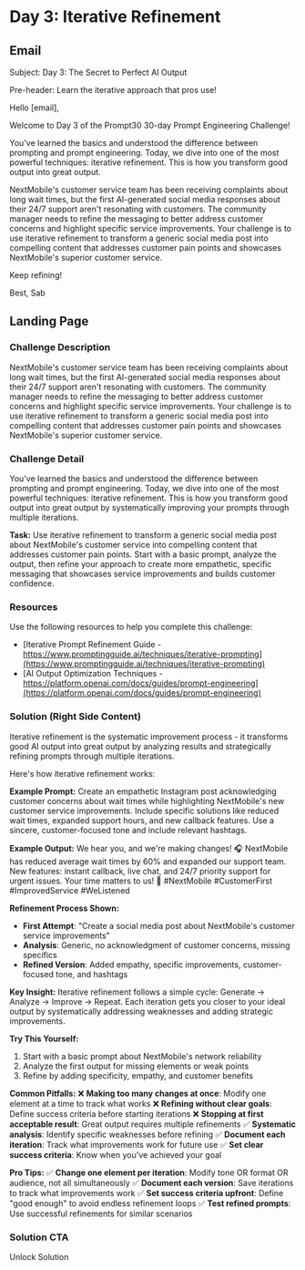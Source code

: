 # Day 3: Iterative Refinement

## Email
Subject: Day 3: The Secret to Perfect AI Output

Pre-header: Learn the iterative approach that pros use!

Hello [email],

Welcome to Day 3 of the Prompt30 30-day Prompt Engineering Challenge!

You've learned the basics and understood the difference between prompting and prompt engineering. Today, we dive into one of the most powerful techniques: iterative refinement. This is how you transform good output into great output.

NextMobile's customer service team has been receiving complaints about long wait times, but the first AI-generated social media responses about their 24/7 support aren't resonating with customers. The community manager needs to refine the messaging to better address customer concerns and highlight specific service improvements. Your challenge is to use iterative refinement to transform a generic social media post into compelling content that addresses customer pain points and showcases NextMobile's superior customer service.

Keep refining!

Best, Sab

## Landing Page

### Challenge Description
NextMobile's customer service team has been receiving complaints about long wait times, but the first AI-generated social media responses about their 24/7 support aren't resonating with customers. The community manager needs to refine the messaging to better address customer concerns and highlight specific service improvements. Your challenge is to use iterative refinement to transform a generic social media post into compelling content that addresses customer pain points and showcases NextMobile's superior customer service.

### Challenge Detail
You've learned the basics and understood the difference between prompting and prompt engineering. Today, we dive into one of the most powerful techniques: iterative refinement. This is how you transform good output into great output by systematically improving your prompts through multiple iterations.

**Task:**
Use iterative refinement to transform a generic social media post about NextMobile's customer service into compelling content that addresses customer pain points. Start with a basic prompt, analyze the output, then refine your approach to create more empathetic, specific messaging that showcases service improvements and builds customer confidence.

### Resources
Use the following resources to help you complete this challenge:
- [Iterative Prompt Refinement Guide - https://www.promptingguide.ai/techniques/iterative-prompting](https://www.promptingguide.ai/techniques/iterative-prompting)
- [AI Output Optimization Techniques - https://platform.openai.com/docs/guides/prompt-engineering](https://platform.openai.com/docs/guides/prompt-engineering)

### Solution (Right Side Content)
Iterative refinement is the systematic improvement process - it transforms good AI output into great output by analyzing results and strategically refining prompts through multiple iterations.

Here's how iterative refinement works:

**Example Prompt:**
Create an empathetic Instagram post acknowledging customer concerns about wait times while highlighting NextMobile's new customer service improvements. Include specific solutions like reduced wait times, expanded support hours, and new callback features. Use a sincere, customer-focused tone and include relevant hashtags.

**Example Output:**
We hear you, and we're making changes! 🎧 NextMobile has reduced average wait times by 60% and expanded our support team. New features: instant callback, live chat, and 24/7 priority support for urgent issues. Your time matters to us! 💙 #NextMobile #CustomerFirst #ImprovedService #WeListened

**Refinement Process Shown:**
- **First Attempt**: "Create a social media post about NextMobile's customer service improvements"
- **Analysis**: Generic, no acknowledgment of customer concerns, missing specifics
- **Refined Version**: Added empathy, specific improvements, customer-focused tone, and hashtags

**Key Insight:**
Iterative refinement follows a simple cycle: Generate → Analyze → Improve → Repeat. Each iteration gets you closer to your ideal output by systematically addressing weaknesses and adding strategic improvements.

**Try This Yourself:**
1. Start with a basic prompt about NextMobile's network reliability
2. Analyze the first output for missing elements or weak points
3. Refine by adding specificity, empathy, and customer benefits

**Common Pitfalls:**
❌ **Making too many changes at once**: Modify one element at a time to track what works
❌ **Refining without clear goals**: Define success criteria before starting iterations
❌ **Stopping at first acceptable result**: Great output requires multiple refinements
✅ **Systematic analysis**: Identify specific weaknesses before refining
✅ **Document each iteration**: Track what improvements work for future use
✅ **Set clear success criteria**: Know when you've achieved your goal

**Pro Tips:**
✅ **Change one element per iteration**: Modify tone OR format OR audience, not all simultaneously
✅ **Document each version**: Save iterations to track what improvements work
✅ **Set success criteria upfront**: Define "good enough" to avoid endless refinement loops
✅ **Test refined prompts**: Use successful refinements for similar scenarios

### Solution CTA
Unlock Solution 